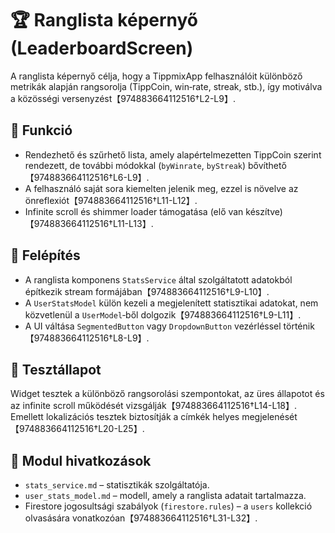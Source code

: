 # 🏆 Ranglista képernyő (LeaderboardScreen)

A ranglista képernyő célja, hogy a TippmixApp felhasználóit különböző metrikák alapján rangsorolja (TippCoin, win‑rate, streak, stb.), így motiválva a közösségi versenyzést【974883664112516†L2-L9】.

## 🎯 Funkció

- Rendezhető és szűrhető lista, amely alapértelmezetten TippCoin szerint rendezett, de további módokkal (`byWinrate`, `byStreak`) bővíthető【974883664112516†L6-L9】.
- A felhasználó saját sora kiemelten jelenik meg, ezzel is növelve az önreflexiót【974883664112516†L11-L12】.
- Infinite scroll és shimmer loader támogatása (elő van készítve)【974883664112516†L11-L13】.

## 🧠 Felépítés

- A ranglista komponens `StatsService` által szolgáltatott adatokból építkezik stream formájában【974883664112516†L9-L10】.
- A `UserStatsModel` külön kezeli a megjelenített statisztikai adatokat, nem közvetlenül a `UserModel`‑ből dolgozik【974883664112516†L9-L11】.
- A UI váltása `SegmentedButton` vagy `DropdownButton` vezérléssel történik【974883664112516†L8-L9】.

## 🧪 Tesztállapot

Widget tesztek a különböző rangsorolási szempontokat, az üres állapotot és az infinite scroll működését vizsgálják【974883664112516†L14-L18】.  Emellett lokalizációs tesztek biztosítják a címkék helyes megjelenését【974883664112516†L20-L25】.

## 📎 Modul hivatkozások

- `stats_service.md` – statisztikák szolgáltatója.
- `user_stats_model.md` – modell, amely a ranglista adatait tartalmazza.
- Firestore jogosultsági szabályok (`firestore.rules`) – a `users` kollekció olvasására vonatkozóan【974883664112516†L31-L32】.
